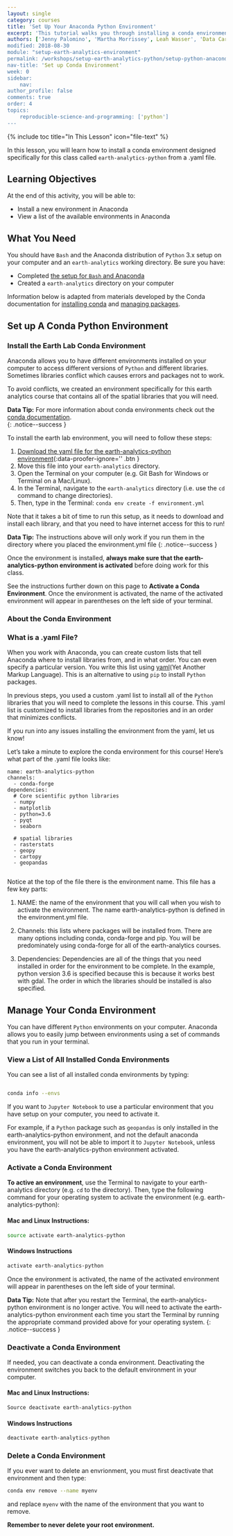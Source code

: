 ```yaml
---
layout: single
category: courses
title: 'Set Up Your Anaconda Python Environment'
excerpt: 'This tutorial walks you through installing a conda environment designed for this class.'
authors: ['Jenny Palomino', 'Martha Morrissey', Leah Wasser', 'Data Carpentry']
modified: 2018-08-30
module: "setup-earth-analytics-environment"
permalink: /workshops/setup-earth-analytics-python/setup-python-anaconda-earth-analytics-environment/
nav-title: 'Set up Conda Environment'
week: 0
sidebar:
    nav:
author_profile: false
comments: true
order: 4
topics:
    reproducible-science-and-programming: ['python']
---
```

{% include toc title="In This Lesson" icon="file-text" %}

In this lesson, you will learn how to install a conda environment designed specifically for this class called `earth-analytics-python` from a .yaml file.

<div class='notice--success' markdown="1">

## <i class="fa fa-graduation-cap" aria-hidden="true"></i> Learning Objectives

At the end of this activity, you will be able to:

* Install a new environment in Anaconda
* View a list of the available environments in Anaconda 


## <i class="fa fa-check-square-o fa-2" aria-hidden="true"></i> What You Need

You should have `Bash` and the Anaconda distribution of `Python` 3.x setup on your computer and an `earth-analytics` working directory. Be sure you have:

* Completed <a href="{{ site.url }}/workshops/setup-earth-analytics-python/setup-git-bash-anaconda/">the setup for `Bash` and Anaconda</a>
* Created a `earth-analytics` directory on your computer 

</div>

Information below is adapted from materials developed by the Conda documentation for <a href="https://conda.io/docs/user-guide/install/index.html" target="_blank">installing conda</a> and <a href="https://conda.io/docs/user-guide/tasks/manage-pkgs.html" target="_blank">managing packages</a>. 


## Set up A Conda Python Environment 

### Install the Earth Lab Conda Environment

Anaconda allows you to have different environments installed on your computer to access different versions of `Python` and different libraries. Sometimes libraries conflict which causes errors and packages not to work. 

To avoid conflicts, we created an environment specifically for this earth analytics course that contains all of the spatial libraries that you will need.

<i class="fa fa-star"></i> **Data Tip:**
For more information about conda environments check out the <a href="https://conda.io/docs/user-guide/tasks/index.html" target="_blank">conda documentation</a>.  
{: .notice--success }

To install the earth lab environment, you will need to follow these steps: 

1. [<i class="fa fa-download" aria-hidden="true"></i> Download the yaml file for the earth-analytics-python environment](https://ndownloader.figshare.com/files/10794674){:data-proofer-ignore='' .btn }
2. Move this file into your `earth-analytics` directory. 
3. Open the Terminal on your computer (e.g. Git Bash for Windows or Terminal on a Mac/Linux).
4. In the Terminal, navigate to the `earth-analytics` directory (i.e. use the `cd` command to change directories).
5. Then, type in the Terminal: `conda env create -f environment.yml`

Note that it takes a bit of time to run this setup, as it needs to download and install each library, and that you need to have internet access for this to run! 

<i class="fa fa-star"></i> **Data Tip:**
The instructions above will only work if you run them in the directory where you placed the environment.yml file
{: .notice--success }

Once the environment is installed, **always make sure that the earth-analytics-python environment is activated** before doing work for this class. 

See the instructions further down on this page to **Activate a Conda Environment**. Once the environment is activated, the name of the activated environment will appear in parentheses on the left side of your terminal. 


### About the Conda Environment

### What is a .yaml File?

When you work with Anaconda, you can create custom lists that tell Anaconda where to install libraries from, and in what order. You can even specify a particular version. You write this list using  <a href="http://yaml.org/" target="_blank">yaml</a>(Yet Another Markup Language). This is an alternative to using `pip` to install `Python` packages.  

In previous steps, you used a custom .yaml list to install all of the `Python` libraries that you will need to complete the lessons in this course. This .yaml list is customized to install libraries from the repositories and in an order that minimizes conflicts. 

If you run into any issues installing the environment from the yaml, let us know! 

Let’s take a minute to explore the conda environment for this course! Here’s what part of the .yaml file looks like:

```
name: earth-analytics-python
channels:
  - conda-forge
dependencies:
  # Core scientific python libraries
  - numpy
  - matplotlib
  - python=3.6
  - pyqt
  - seaborn

  # spatial libraries
  - rasterstats
  - geopy
  - cartopy
  - geopandas
  
```

Notice at the top of the file there is the environment name. This file has a few key parts: 

1. NAME: the name of the environment that you will call when you wish to activate the environment. The name earth-analytics-python is defined in the environment.yml file.

2. Channels: this lists where packages will be installed from. There are many options including conda, conda-forge and pip. You will be predominately using conda-forge for all of the earth-analytics courses. 

3. Dependencies: Dependencies are all of the things that you need installed in order for the environment to be complete. In the example, python version 3.6 is specified because this is because it works best with gdal. The order in which the libraries should be installed is also specified. 


## Manage Your Conda Environment

You can have different `Python` environments on your computer. Anaconda allows you to easily jump between environments using a set of commands that you run in your terminal. 

### View a List of All Installed Conda Environments

You can see a list of all installed conda environments by typing:

```bash

conda info --envs

```

If you want to `Jupyter Notebook` to use a particular environment that you have setup on your computer, you need to activate it. 

For example, if a `Python` package such as `geopandas` is only installed in the earth-analytics-python environment, and not the default anaconda environment, you will not be able to import it to `Jupyter Notebook`, unless you have the earth-analytics-python environment activated.


### Activate a Conda Environment

**To active an environment**, use the Terminal to navigate to your earth-analytics directory (e.g. `cd` to the directory). Then, type the following command for your operating system to activate the environment (e.g. earth-analytics-python):


#### Mac and Linux Instructions: 

```bash
source activate earth-analytics-python

```

#### Windows Instructions 

```bash
activate earth-analytics-python

```

Once the environment is activated, the name of the activated environment will appear in parentheses on the left side of your terminal. 

<i class="fa fa-star"></i> **Data Tip:**
Note that after you restart the Terminal, the earth-analytics-python environment is no longer active. You will need to activate the earth-analytics-python environment each time you start the Terminal by running the appropriate command provided above for your operating system. 
{: .notice--success }


### Deactivate a Conda Environment 

If needed, you can deactivate a conda environment. Deactivating the environment switches you back to the default environment in your computer. 


#### Mac and Linux Instructions: 

```bash
Source deactivate earth-analytics-python

```

#### Windows Instructions 

```bash
deactivate earth-analytics-python

```

###  Delete a Conda Environment

If you ever want to delete an envrionment, you must first deactivate that environment and then type: 

```bash
conda env remove --name myenv
``` 

and replace `myenv` with the name of the environment that you want to remove. 

**Remember to never delete your root environment.** 
